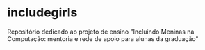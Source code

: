 # includegirls
Repositório dedicado ao projeto de ensino "Incluindo Meninas na Computação: mentoria e rede de apoio para alunas da graduação"
